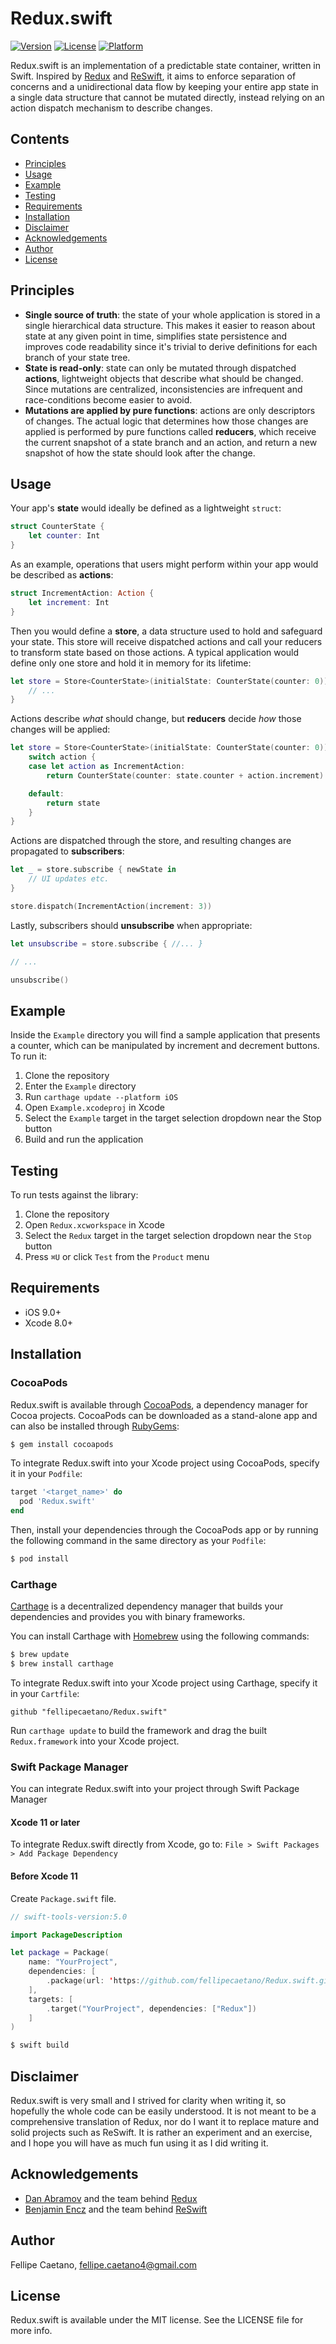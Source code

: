 # Redux.swift

[![Version](https://img.shields.io/cocoapods/v/Redux.swift.svg?style=flat)](http://cocoapods.org/pods/Redux.swift)
[![License](https://img.shields.io/cocoapods/l/Redux.swift.svg?style=flat)](http://cocoapods.org/pods/Redux.swift)
[![Platform](https://img.shields.io/cocoapods/p/Redux.swift.svg?style=flat)](http://cocoapods.org/pods/Redux.swift)

Redux.swift is an implementation of a predictable state container, written in Swift. Inspired by [Redux](http://redux.js.org) and [ReSwift](https://github.com/ReSwift/ReSwift), it aims to enforce separation of concerns and a unidirectional data flow by keeping your entire app state in a single data structure that cannot be mutated directly, instead relying on an action dispatch mechanism to describe changes.

## Contents

- [Principles](#principles)
- [Usage](#usage)
- [Example](#example)
- [Testing](#testing)
- [Requirements](#requirements)
- [Installation](#installation)
- [Disclaimer](#disclaimer)
- [Acknowledgements](#acknowledgements)
- [Author](#author)
- [License](#license)

## Principles

- **Single source of truth**: the state of your whole application is stored in a single hierarchical data structure. This makes it easier to reason about state at any given point in time, simplifies state persistence and improves code readability since it's trivial to derive definitions for each branch of your state tree.
- **State is read-only**: state can only be mutated through dispatched **actions**, lightweight objects that describe what should be changed. Since mutations are centralized, inconsistencies are infrequent and race-conditions become easier to avoid.
- **Mutations are applied by pure functions**: actions are only descriptors of changes. The actual logic that determines how those changes are applied is performed by pure functions called **reducers**, which receive the current snapshot of a state branch and an action, and return a new snapshot of how the state should look after the change.

## Usage

Your app's **state** would ideally be defined as a lightweight `struct`:

```swift
struct CounterState {
    let counter: Int
}
```

As an example, operations that users might perform within your app would be described as **actions**:

```swift
struct IncrementAction: Action {
    let increment: Int
}
```

Then you would define a **store**, a data structure used to hold and safeguard your state. This store will receive dispatched actions and call your reducers to transform state based on those actions. A typical application would define only one store and hold it in memory for its lifetime:

```swift
let store = Store<CounterState>(initialState: CounterState(counter: 0)) { state, action in
    // ...
}
```

Actions describe *what* should change, but **reducers** decide *how* those changes will be applied:

```swift
let store = Store<CounterState>(initialState: CounterState(counter: 0)) { state, action in
    switch action {
    case let action as IncrementAction:
        return CounterState(counter: state.counter + action.increment)

    default:
        return state
    }
}
```

Actions are dispatched through the store, and resulting changes are propagated to **subscribers**:

```swift
let _ = store.subscribe { newState in
    // UI updates etc.
}

store.dispatch(IncrementAction(increment: 3))
```

Lastly, subscribers should **unsubscribe** when appropriate:

```swift
let unsubscribe = store.subscribe { //... }

// ...

unsubscribe()

```

## Example

Inside the `Example` directory you will find a sample application that presents a counter, which can be manipulated by increment and decrement buttons. To run it:

1. Clone the repository
2. Enter the `Example` directory
3. Run `carthage update --platform iOS`
4. Open `Example.xcodeproj` in Xcode
5. Select the `Example` target in the target selection dropdown near the Stop button
6. Build and run the application

## Testing

To run tests against the library:

1. Clone the repository
3. Open `Redux.xcworkspace` in Xcode
4. Select the `Redux` target in the target selection dropdown near the `Stop` button
5. Press `⌘U` or click `Test` from the `Product` menu

## Requirements

- iOS 9.0+
- Xcode 8.0+

## Installation

### CocoaPods

Redux.swift is available through [CocoaPods](http://cocoapods.org), a dependency manager for Cocoa projects. CocoaPods can be downloaded as a stand-alone app and can also be installed through [RubyGems](https://rubygems.org/):

```bash
$ gem install cocoapods
```

To integrate Redux.swift into your Xcode project using CocoaPods, specify it in your `Podfile`:

```ruby
target '<target_name>' do
  pod 'Redux.swift'
end
```

Then, install your dependencies through the CocoaPods app or by running the following command in the same directory as your `Podfile`:

```bash
$ pod install
```

### Carthage

[Carthage](https://github.com/Carthage/Carthage) is a decentralized dependency manager that builds your dependencies and provides you with binary frameworks.

You can install Carthage with [Homebrew](http://brew.sh/) using the following commands:

```bash
$ brew update
$ brew install carthage
```

To integrate Redux.swift into your Xcode project using Carthage, specify it in your `Cartfile`:

```ogdl
github "fellipecaetano/Redux.swift"
```

Run `carthage update` to build the framework and drag the built `Redux.framework` into your Xcode project.

### Swift Package Manager

You can integrate Redux.swift into your project through Swift Package Manager

#### Xcode 11 or later

To integrate Redux.swift directly from Xcode, go to:
`File > Swift Packages > Add Package Dependency` 

#### Before Xcode 11

Create `Package.swift` file.

```swift
// swift-tools-version:5.0

import PackageDescription

let package = Package(
    name: "YourProject",
    dependencies: [
        .package(url: 'https://github.com/fellipecaetano/Redux.swift.git', from: "6.0.0")
    ],
    targets: [
        .target("YourProject", dependencies: ["Redux"])
    ]
)
```

```bash
$ swift build
```

## Disclaimer

Redux.swift is very small and I strived for clarity when writing it, so hopefully the whole code can be easily understood. It is not meant to be a comprehensive translation of Redux, nor do I want it to replace mature and solid projects such as ReSwift. It is rather an experiment and an exercise, and I hope you will have as much fun using it as I did writing it.

## Acknowledgements

- [Dan Abramov](http://twitter.com/dan_abramov) and the team behind [Redux](http://redux.js.org)
- [Benjamin Encz](http://www.benjamin-encz.de/) and the team behind [ReSwift](https://github.com/ReSwift/ReSwift)

## Author

Fellipe Caetano, fellipe.caetano4@gmail.com

## License

Redux.swift is available under the MIT license. See the LICENSE file for more info.
